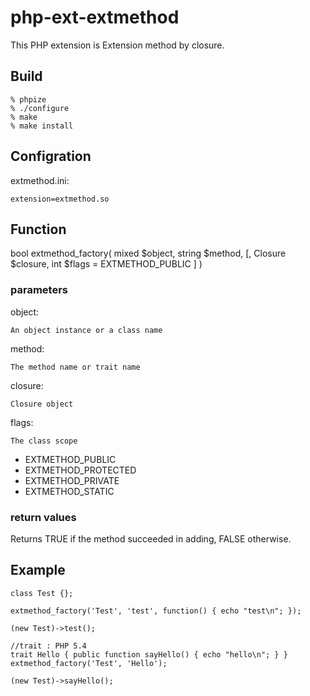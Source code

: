 # php-ext-extmethod #

This PHP extension is Extension method by closure.

## Build ##

    % phpize
    % ./configure
    % make
    % make install

## Configration ##

extmethod.ini:

    extension=extmethod.so

## Function ##

bool extmethod_factory( mixed $object, string $method, [, Closure $closure, int $flags = EXTMETHOD_PUBLIC ] )

### parameters ###

object:

    An object instance or a class name

method:

    The method name or trait name

closure:

    Closure object

flags:

    The class scope

* EXTMETHOD_PUBLIC
* EXTMETHOD_PROTECTED
* EXTMETHOD_PRIVATE
* EXTMETHOD_STATIC

### return values ###

Returns TRUE if the method succeeded in adding, FALSE otherwise.

## Example ##

    class Test {};

    extmethod_factory('Test', 'test', function() { echo "test\n"; });

    (new Test)->test();

    //trait : PHP 5.4
    trait Hello { public function sayHello() { echo "hello\n"; } }
    extmethod_factory('Test', 'Hello');

    (new Test)->sayHello();
